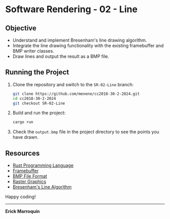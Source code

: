 # Software Rendering - 02 - Line

## Objective

- Understand and implement Bresenham's line drawing algorithm.
- Integrate the line drawing functionality with the existing framebuffer and BMP writer classes.
- Draw lines and output the result as a BMP file.

## Running the Project

1. Clone the repository and switch to the `SR-02-Line` branch:
    ```bash
    git clone https://github.com/menene/cc2018-30-2-2024.git
    cd cc2018-30-2-2024
    git checkout SR-02-Line
    ```

2. Build and run the project:
    ```bash
    cargo run
    ```

3. Check the `output.bmp` file in the project directory to see the points you have drawn.

## Resources

- [Rust Programming Language](https://www.rust-lang.org/)
- [Framebuffer](https://en.wikipedia.org/wiki/Framebuffer)
- [BMP File Format](https://en.wikipedia.org/wiki/BMP_file_format)
- [Raster Graphics](https://en.wikipedia.org/wiki/Raster_graphics)
- [Bresenham's Line Algorithm](https://en.wikipedia.org/wiki/Bresenham%27s_line_algorithm)

Happy coding!

---
**Erick Marroquín**